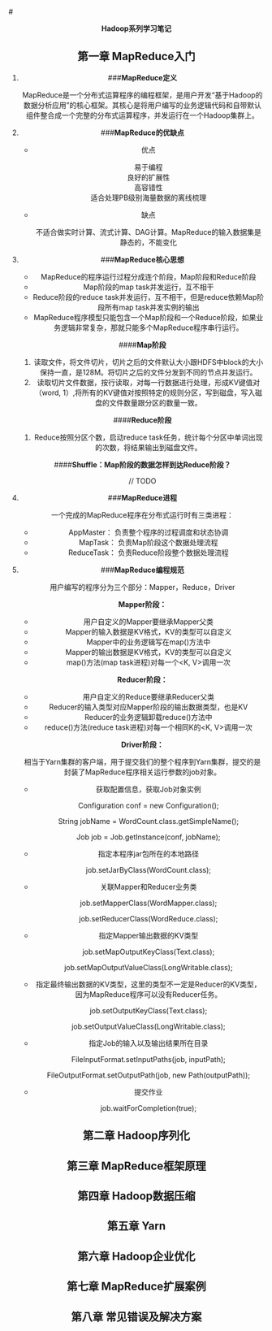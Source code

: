 #<center>**Hadoop系列学习笔记**<center>

## 第一章 MapReduce入门

1. ###**MapReduce定义**

	MapReduce是一个分布式运算程序的编程框架，是用户开发“基于Hadoop的数据分析应用”的核心框架。其核心是将用户编写的业务逻辑代码和自带默认组件整合成一个完整的分布式运算程序，并发运行在一个Hadoop集群上。

2. ###**MapReduce的优缺点**

	* 优点
		
		易于编程<br>
		良好的扩展性<br>
		高容错性<br>
		适合处理PB级别海量数据的离线梳理
	* 缺点
		
		不适合做实时计算、流式计算、DAG计算。MapReduce的输入数据集是静态的，不能变化<br>

3. ###**MapReduce核心思想**

	* MapReduce的程序运行过程分成连个阶段，Map阶段和Reduce阶段
	* Map阶段的map task并发运行，互不相干
	* Reduce阶段的reduce task并发运行，互不相干，但是reduce依赖Map阶段所有map task并发实例的输出
	* MapReduce程序模型只能包含一个Map阶段和一个Reduce阶段，如果业务逻辑非常复杂，那就只能多个MapReduce程序串行运行。

	####**Map阶段**
	
	1. 读取文件，将文件切片，切片之后的文件默认大小跟HDFS中block的大小保持一直，是128M。将切片之后的文件分发到不同的节点并发运行。
	2. 读取切片文件数据，按行读取，对每一行数据进行处理，形成KV键值对（word, 1）,将所有的KV键值对按照特定的规则分区，写到磁盘，写入磁盘的文件数量跟分区的数量一致。



	####**Reduce阶段**

	1. Reduce按照分区个数，启动reduce task任务，统计每个分区中单词出现的次数，将结果输出到磁盘文件。

	####**Shuffle：Map阶段的数据怎样到达Reduce阶段？**

	// TODO

4. ###**MapReduce进程**

	一个完成的MapReduce程序在分布式运行时有三类进程：
	
	* AppMaster： 负责整个程序的过程调度和状态协调
	* MapTask： 负责Map阶段这个数据处理流程
	* ReduceTask： 负责Reduce阶段整个数据处理流程

5. ###**MapReduce编程规范**

	用户编写的程序分为三个部分：Mapper，Reduce，Driver

	**Mapper阶段：**
	
	* 用户自定义的Mapper要继承Mapper父类
	* Mapper的输入数据是KV格式，KV的类型可以自定义
	* Mapper中的业务逻辑写在map()方法中
	* Mapper的输出数据是KV格式，KV的类型可以自定义
	* map()方法(map task进程)对每一个<K, V>调用一次

	**Reducer阶段：**

	* 用户自定义的Reduce要继承Reducer父类
	* Reducer的输入类型对应Mapper阶段的输出数据类型，也是KV
	* Reducer的业务逻辑卸载reduce()方法中
	* reduce()方法(reduce task进程)对每一个相同K的<K, V>调用一次

	**Driver阶段：**

	相当于Yarn集群的客户端，用于提交我们的整个程序到Yarn集群，提交的是封装了MapReduce程序相关运行参数的job对象。

	* 获取配置信息，获取Job对象实例

        Configuration conf = new Configuration();

        String jobName = WordCount.class.getSimpleName();

        Job job = Job.getInstance(conf, jobName);
		

	* 指定本程序jar包所在的本地路径

		job.setJarByClass(WordCount.class);


	* 关联Mapper和Reducer业务类

		job.setMapperClass(WordMapper.class);

		job.setReducerClass(WordReduce.class);

	* 指定Mapper输出数据的KV类型

		job.setMapOutputKeyClass(Text.class);

        job.setMapOutputValueClass(LongWritable.class);


	* 指定最终输出数据的KV类型，这里的类型不一定是Reducer的KV类型，因为MapReduce程序可以没有Reducer任务。

		job.setOutputKeyClass(Text.class);

        job.setOutputValueClass(LongWritable.class);

	* 指定Job的输入以及输出结果所在目录

		FileInputFormat.setInputPaths(job, inputPath);
        
        FileOutputFormat.setOutputPath(job, new Path(outputPath));

	* 提交作业
	
		job.waitForCompletion(true);


## 第二章 Hadoop序列化


## 第三章 MapReduce框架原理


## 第四章 Hadoop数据压缩


## 第五章 Yarn


## 第六章 Hadoop企业优化


## 第七章 MapReduce扩展案例


## 第八章 常见错误及解决方案